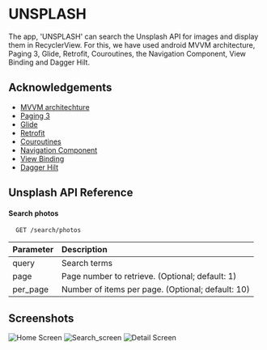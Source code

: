 
# UNSPLASH

The app, 'UNSPLASH' can search the Unsplash API for images and display them in RecyclerView. For this, we have used android MVVM architecture, Paging 3, Glide, Retrofit, Couroutines, the Navigation Component, View Binding and Dagger Hilt.


## Acknowledgements

 - [MVVM architechture](https://developer.android.com/topic/architecture?gclid=Cj0KCQiA4uCcBhDdARIsAH5jyUnSnU7gYYdDxpL0TvpBrvr0uSEAqJpnCqOyL5mQnhY5OaP95fwgKLkaAomrEALw_wcB&gclsrc=aw.ds)
 - [Paging 3](https://developer.android.com/topic/libraries/architecture/paging/v3-overview)
 - [Glide](https://bumptech.github.io/glide/int/compose.html?utm_source=developer.android.com&utm_medium=referral)
 - [Retrofit](https://developer.android.com/codelabs/basic-android-kotlin-training-getting-data-internet#4)
 - [Couroutines](https://developer.android.com/kotlin/coroutines)
 - [Navigation Component](https://developer.android.com/guide/navigation/navigation-getting-started)
 - [View Binding](https://developer.android.com/topic/libraries/view-binding)
 - [Dagger Hilt](https://developer.android.com/training/dependency-injection/hilt-android)


## Unsplash API Reference

#### Search photos

```http
  GET /search/photos
```

| Parameter    | Description                |
| :--------   | :------------------------- |
| query |  Search terms|
|page |Page number to retrieve. (Optional; default: 1)|
|per_page|Number of items per page. (Optional; default: 10)|




## Screenshots

![Home Screen](https://user-images.githubusercontent.com/119520622/207369425-682057f1-7e9f-4785-be4e-95f4a723dca2.png)
![Search_screen](https://user-images.githubusercontent.com/119520622/207369450-cc1e6f6a-3f28-43a7-8fbd-2b6eaeeece7d.png)
![Detail Screen](https://user-images.githubusercontent.com/119520622/207369464-f3fc0ea0-da20-4adc-b050-0f4488965462.png)

